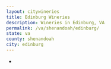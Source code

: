 ```yaml
---
layout: citywineries
title: Edinburg Wineries
description: Wineries in Edinburg, VA
permalink: /va/shenandoah/edinburg/
state: va
county: shenandoah
city: edinburg
---
```

-
